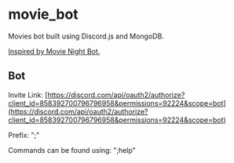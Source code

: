 # movie_bot
Movies bot built using Discord.js and MongoDB.

[Inspired by Movie Night Bot.](https://movienightbot.xyz/)

## Bot
Invite Link: [https://discord.com/api/oauth2/authorize?client_id=858392700796796958&permissions=92224&scope=bot](https://discord.com/api/oauth2/authorize?client_id=858392700796796958&permissions=92224&scope=bot)

Prefix: ";"

Commands can be found using: ";help"